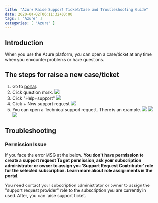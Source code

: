 ```yaml
---
title: "Azure Raise Support Ticket/Case and Troubleshooting Guide"
date: 2020-00-02T06:11:32+10:00
tags: [ "Azure" ]
categories: [ "Azure" ]
---
```

## Introduction
When you use the Azure platform, you can open a case/ticket at any time when you encounter problems or have questions.

## The steps for raise a new case/ticket
1. Go to [portal](https://portal.azure.com/).
2. Click question mark. ![](https://res.cloudinary.com/dkvj6mo4c/image/upload/v1601642169/raiseCaseAzure/questionMark_lmcxby.png)
3. Click "Help+support"
![](https://res.cloudinary.com/dkvj6mo4c/image/upload/v1601642435/raiseCaseAzure/help_support_hkfrey.png)
4. Click + New support request
![](https://res.cloudinary.com/dkvj6mo4c/image/upload/v1601642617/raiseCaseAzure/newSupportRequest_frt0zt.png)
5. You can open a Technical support request. There is an example.
![](https://res.cloudinary.com/dkvj6mo4c/image/upload/v1601643095/raiseCaseAzure/1_tjkamt.png)
![](https://res.cloudinary.com/dkvj6mo4c/image/upload/v1601643175/raiseCaseAzure/2_ymbzj0.png)
![](https://res.cloudinary.com/dkvj6mo4c/image/upload/v1601643279/raiseCaseAzure/3_klrqrf.png)

## Troubleshooting
### Permission Issue
If you face the error MSG at the below.
**You don't have permission to create a support request
To get permission, ask your subscription administrator or owner to assign you ‘Support Request Contributor’ role for the selected subscription. Learn more about role assignments in the portal.**

You need contact your subscription administrator or owner to assign the "support request provider" role to the subscription you are currently in used. After, you can raise support ticket.
